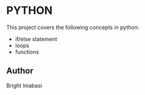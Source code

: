 # PYTHON

This project covers the following concepts in python:
- if/else statement
- loops
- functions

## Author
Bright Iniabasi
